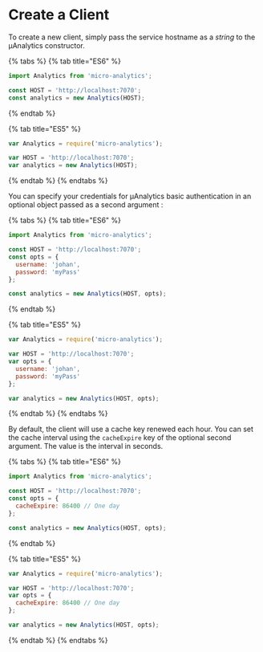 # Create a Client

To create a new client, simply pass the service hostname as a _string_ to the µAnalytics constructor.

{% tabs %}
{% tab title="ES6" %}
```javascript
import Analytics from 'micro-analytics';

const HOST = 'http://localhost:7070';
const analytics = new Analytics(HOST);
```
{% endtab %}

{% tab title="ES5" %}
```javascript
var Analytics = require('micro-analytics');

var HOST = 'http://localhost:7070';
var analytics = new Analytics(HOST);
```
{% endtab %}
{% endtabs %}

You can specify your credentials for µAnalytics basic authentication in an optional object passed as a second argument :

{% tabs %}
{% tab title="ES6" %}
```javascript
import Analytics from 'micro-analytics';

const HOST = 'http://localhost:7070';
const opts = {
  username: 'johan',
  password: 'myPass'
};

const analytics = new Analytics(HOST, opts);
```
{% endtab %}

{% tab title="ES5" %}
```javascript
var Analytics = require('micro-analytics');

var HOST = 'http://localhost:7070';
var opts = {
  username: 'johan',
  password: 'myPass'
};

var analytics = new Analytics(HOST, opts);
```
{% endtab %}
{% endtabs %}

By default, the client will use a cache key renewed each hour. You can set the cache interval using the `cacheExpire` key of the optional second argument. The value is the interval in seconds.

{% tabs %}
{% tab title="ES6" %}
```javascript
import Analytics from 'micro-analytics';

const HOST = 'http://localhost:7070';
const opts = {
  cacheExpire: 86400 // One day
};

const analytics = new Analytics(HOST, opts);
```
{% endtab %}

{% tab title="ES5" %}
```javascript
var Analytics = require('micro-analytics');

var HOST = 'http://localhost:7070';
var opts = {
  cacheExpire: 86400 // One day
};

var analytics = new Analytics(HOST, opts);
```
{% endtab %}
{% endtabs %}

